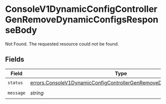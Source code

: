 # ConsoleV1DynamicConfigControllerGenRemoveDynamicConfigsResponseBody

Not Found. The requested resource could not be found.


## Fields

| Field                                                                                                                                                        | Type                                                                                                                                                         | Required                                                                                                                                                     | Description                                                                                                                                                  |
| ------------------------------------------------------------------------------------------------------------------------------------------------------------ | ------------------------------------------------------------------------------------------------------------------------------------------------------------ | ------------------------------------------------------------------------------------------------------------------------------------------------------------ | ------------------------------------------------------------------------------------------------------------------------------------------------------------ |
| `status`                                                                                                                                                     | [errors.ConsoleV1DynamicConfigControllerGenRemoveDynamicConfigsStatus](../../models/errors/consolev1dynamicconfigcontrollergenremovedynamicconfigsstatus.md) | :heavy_check_mark:                                                                                                                                           | N/A                                                                                                                                                          |
| `message`                                                                                                                                                    | *string*                                                                                                                                                     | :heavy_check_mark:                                                                                                                                           | N/A                                                                                                                                                          |
